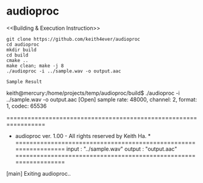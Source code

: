 # audioproc
<<Building & Execution Instruction>>
```
git clone https://github.com/keith4ever/audioproc
cd audioproc
mkdir build
cd build
cmake ..
make clean; make -j 8
./audioproc -i ../sample.wav -o output.aac

Sample Result
```
keith@mercury:/home/projects/temp/audioproc/build$ ./audioproc -i ../sample.wav -o output.aac
[Open] sample rate: 48000, channel: 2, format: 1, codec: 65536

=================================================================
* audioproc ver. 1.00 - All rights reserved by Keith Ha. *
=================================================================
    input           : "../sample.wav"
    output          : "output.aac"
=================================================================

[main] Exiting audioproc.. 
```
